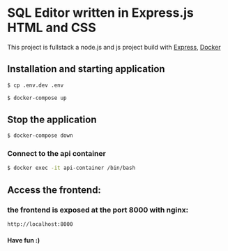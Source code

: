 # SQL Editor written in Express.js HTML and CSS

This project is fullstack a node.js and js project build with [Express](https://expressjs.com/), [Docker](https://www.docker.com/)

## Installation and starting application

```bash
$ cp .env.dev .env
```

```bash
$ docker-compose up
```
## Stop the application

```bash
$ docker-compose down
```

### Connect to the api container

```bash
$ docker exec -it api-container /bin/bash
```

## Access the frontend: 
### the frontend is exposed at the port 8000 with nginx:

```bash
http://localhost:8000
```

#### Have fun :)